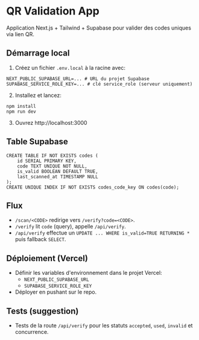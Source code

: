 # QR Validation App

Application Next.js + Tailwind + Supabase pour valider des codes uniques via lien QR.

## Démarrage local

1. Créez un fichier `.env.local` à la racine avec:

```
NEXT_PUBLIC_SUPABASE_URL=... # URL du projet Supabase
SUPABASE_SERVICE_ROLE_KEY=... # clé service_role (serveur uniquement)
```

2. Installez et lancez:

```
npm install
npm run dev
```

3. Ouvrez http://localhost:3000

## Table Supabase

```
CREATE TABLE IF NOT EXISTS codes (
	id SERIAL PRIMARY KEY,
	code TEXT UNIQUE NOT NULL,
	is_valid BOOLEAN DEFAULT TRUE,
	last_scanned_at TIMESTAMP NULL
);
CREATE UNIQUE INDEX IF NOT EXISTS codes_code_key ON codes(code);
```

## Flux

- `/scan/<CODE>` redirige vers `/verify?code=<CODE>`.
- `/verify` lit `code` (query), appelle `/api/verify`.
- `/api/verify` effectue un `UPDATE ... WHERE is_valid=TRUE RETURNING *` puis fallback `SELECT`.

## Déploiement (Vercel)

- Définir les variables d'environnement dans le projet Vercel:
	- `NEXT_PUBLIC_SUPABASE_URL`
	- `SUPABASE_SERVICE_ROLE_KEY`
- Déployer en pushant sur le repo.

## Tests (suggestion)

- Tests de la route `/api/verify` pour les statuts `accepted`, `used`, `invalid` et concurrence.
